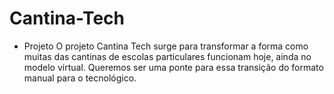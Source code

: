 # Cantina-Tech
- Projeto
  O projeto Cantina Tech surge para transformar a forma como muitas das cantinas de escolas particulares funcionam hoje, ainda no modelo virtual. Queremos ser uma ponte
   para essa transição do formato manual para o tecnológico.
  

  
